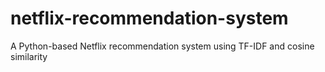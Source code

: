 # netflix-recommendation-system
A Python-based Netflix recommendation system using TF-IDF and cosine similarity
